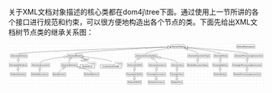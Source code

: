 关于XML文档对象描述的核心类都在dom4j\tree下面。通过使用上一节所讲的各个接口进行规范和约束，可以很方便地构造出各个节点的类。下面先给出XML文档树节点类的继承关系图：

![](/assets/cclasstree.png)



